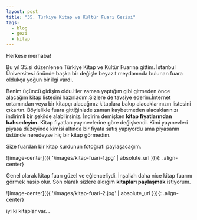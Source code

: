 ```yaml
---
layout: post
title: "35. Türkiye Kitap ve Kültür Fuarı Gezisi"
tags:
  - blog
  - gezi
  - kitap
---
```


Herkese merhaba!

Bu yıl 35.si düzenlenen Türkiye Kitap ve Kültür Fuarına gittim. İstanbul Üniversitesi önünde başka bir değişle beyazıt meydanında bulunan fuara oldukça yoğun bir ilgi vardı.

Benim üçüncü gidişim oldu.Her zaman yaptığım gibi gitmeden önce alacağım kitap listesini hazırladım.Sizlere de tavsiye ederim.İnternet ortamından veya bir kitapçı alacağınız kitaplara bakıp alacaklarınızın listesini çıkartın. Böylelikle fuara gittiğinizde zaman kaybetmeden alacaklarınızı indirimli bir şekilde alabilirsiniz. İndirim demişken **kitap fiyatlarından bahsedeyim.**
Kitap fiyatları yayınevlerine göre değişkendi. Kimi yayınevleri piyasa düzeyinde kimisi altında bir fiyata satış yapıyordu ama piyasanın üstünde neredeyse hiç bir kitap görmedim.

Size fuardan bir kitap kurdunun fotoğrafı paylaşacağım.

![image-center]({{ '/images/kitap-fuari-1.jpg' | absolute_url }}){: .align-center}


Genel olarak kitap fuarı güzel ve eğlenceliydi. İnşallah daha nice kitap fuarını görmek nasip olur. Son olarak sizlere aldığım **kitapları paylaşmak** istiyorum.

![image-center]({{ '/images/kitap-fuari-2.jpg' | absolute_url }}){: .align-center}

iyi ki kitaplar var. .
